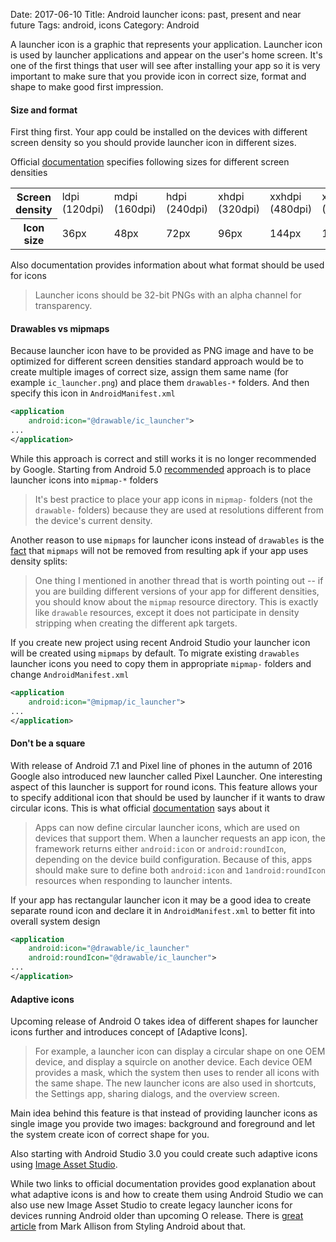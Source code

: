 Date: 2017-06-10
Title: Android launcher icons: past, present and near future
Tags: android, icons
Category: Android

A launcher icon is a graphic that represents your application. Launcher icon
is used by launcher applications and appear on the user's home screen. It's
one of the first things that user will see after installing your app so it
is very important to make sure that you provide icon in correct size, format and
shape to make good first impression.

#### Size and format
First thing first. Your app could be installed on the devices with different
screen density so you should provide launcher icon in different sizes.

Official [documentation][1] specifies following sizes for different screen
densities

<table class="table">
  <tr>
    <th scope="row">Screen density</th>
    <td>ldpi (120dpi)<br></th>
    <td>mdpi (160dpi)<br></th>
    <td>hdpi (240dpi)<br></th>
    <td>xhdpi (320dpi)<br></th>
    <td>xxhdpi (480dpi)<br></th>
    <td>xxxhdpi (640dpi)<br></th>
  </tr>
  <tr>
    <th scope="row">Icon size</td>
    <td>36px</td>
    <td>48px</td>
    <td>72px</td>
    <td>96px</td>
    <td>144px</td>
    <td>192px</td>
  </tr>
</table>

Also documentation provides information about what format should be used for
icons

> Launcher icons should be 32-bit PNGs with an alpha channel for transparency.

#### Drawables vs mipmaps
Because launcher icon have to be provided as PNG image and have to be
optimized for different screen densities standard approach would be to create
multiple images of correct size, assign them same name (for example `ic_launcher.png`)
and place them `drawables-*` folders. And then specify this icon in `AndroidManifest.xml`

```xml
<application
    android:icon="@drawable/ic_launcher">
...
</application>
```

While this approach is correct and still works it is no longer recommended by
Google. Starting from Android 5.0 [recommended][2] approach is to place launcher
icons into `mipmap-*` folders

> It's best practice to place your app icons in `mipmap-` folders (not the
> `drawable-` folders) because they are used at resolutions different from the
> device's current density.

Another reason to use `mipmaps` for launcher icons instead of `drawables`
is the [fact][3] that `mipmaps` will not be removed from resulting apk if your
app uses density splits:

> One thing I mentioned in another thread that is worth pointing out -- if you
> are building different versions of your app for different densities, you
> should know about the `mipmap` resource directory.  This is exactly like
> `drawable` resources, except it does not participate in density stripping when
> creating the different apk targets.

If you create new project using recent Android Studio your launcher icon will be
created using `mipmaps` by default. To migrate existing `drawables` launcher
icons you need to copy them in appropriate `mipmap-` folders and change `AndroidManifest.xml`

```xml
<application
    android:icon="@mipmap/ic_launcher">
...
</application>
```

#### Don't be a square
With release of Android 7.1 and Pixel line of phones in the autumn of 2016
Google also introduced new launcher called Pixel Launcher. One interesting
aspect of this launcher is support for round icons. This feature allows your
to specify additional icon that should be used by launcher if it wants to draw
circular icons. This is what official [documentation][4] says about it

> Apps can now define circular launcher icons, which are used on devices that
> support them. When a launcher requests an app icon, the framework returns
> either `android:icon` or `android:roundIcon`, depending on the device build
> configuration. Because of this, apps should make sure to define both
> `android:icon` and `1android:roundIcon` resources when responding to launcher
> intents.

If your app has rectangular launcher icon it may be a good idea to create
separate round icon and declare it in `AndroidManifest.xml` to better fit
into overall system design

```xml
<application
    android:icon="@drawable/ic_launcher"
    android:roundIcon="@drawable/ic_launcher">
...
</application>
```

#### Adaptive icons
Upcoming release of Android O takes idea of different shapes for launcher icons
further and introduces concept of [Adaptive Icons].

> For example, a launcher icon can display a circular shape on one OEM device,
> and display a squircle on another device. Each device OEM provides a mask,
> which the system then uses to render all icons with the same shape. The new
> launcher icons are also used in shortcuts, the Settings app, sharing dialogs,
> and the overview screen.

Main idea behind this feature is that instead of providing launcher icons as
single image you provide two images: background and foreground and let the
system create icon of correct shape for you.

Also starting with Android Studio 3.0 you could create such adaptive icons
using [Image Asset Studio][6].

While two links to official documentation provides good explanation about
what adaptive icons is and how to create them using Android Studio we can also
use new Image Asset Studio to create legacy launcher icons for devices running
Android older than upcoming O release. There is [great article][7] from Mark
Allison from Styling Android about that.


[1]: https://developer.android.com/guide/practices/ui_guidelines/icon_design_launcher.html#size
[2]: https://android-developers.googleblog.com/2014/10/getting-your-apps-ready-for-nexus-6-and.html
[3]: https://plus.google.com/+DianneHackborn/posts/QTA9McYan1L
[4]: https://developer.android.com/about/versions/nougat/android-7.1.html#circular-icons
[5]: https://developer.android.com/preview/features/adaptive-icons.html
[6]: https://developer.android.com/studio/write/image-asset-studio.html
[7]: https://blog.stylingandroid.com/adaptive-icons/
